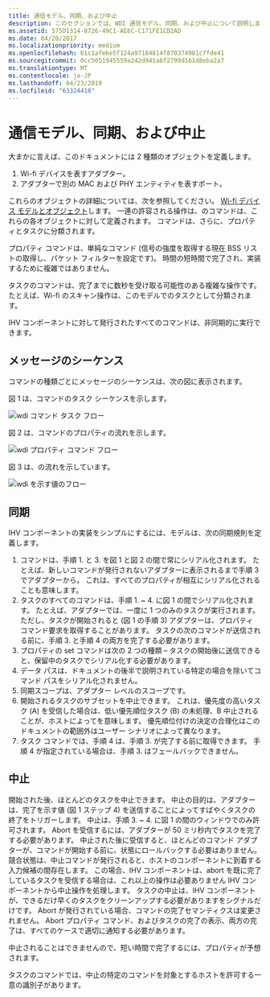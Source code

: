 ```yaml
---
title: 通信モデル、同期、および中止
description: このセクションでは、WDI 通信モデル、同期、および中止について説明します。
ms.assetid: 575D1314-8726-49C1-AE6C-C171FE1CD2AD
ms.date: 04/20/2017
ms.localizationpriority: medium
ms.openlocfilehash: 61c1afebe5f124a97184814f870374981c7fde41
ms.sourcegitcommit: 0cc5051945559a242d941a6f2799d161d8eba2a7
ms.translationtype: MT
ms.contentlocale: ja-JP
ms.lasthandoff: 04/23/2019
ms.locfileid: "63324418"
---
```

# <a name="communication-model-synchronization-and-abort"></a>通信モデル、同期、および中止


大まかに言えば、このドキュメントには 2 種類のオブジェクトを定義します。

1.  Wi-fi デバイスを表すアダプター。
2.  アダプターで別の MAC および PHY エンティティを表すポート。

これらのオブジェクトの詳細については、次を参照してください。 [Wi-fi デバイス モデルとオブジェクト](wdi-objects.md)します。
一連の許容される操作は、のコマンドは、これらの各オブジェクトに対して定義されます。 コマンドは、さらに、プロパティとタスクに分類されます。

プロパティ コマンドは、単純なコマンド (信号の強度を取得する現在 BSS リストの取得し、パケット フィルターを設定です)。 時間の短時間で完了され、実装するために複雑ではありません。

タスクのコマンドは、完了までに数秒を受け取る可能性のある複雑な操作です。 たとえば、Wi-fi のスキャン操作は、このモデルでのタスクとして分類されます。

IHV コンポーネントに対して発行されたすべてのコマンドは、非同期的に実行できます。

## <a name="sequence-of-messages"></a>メッセージのシーケンス


コマンドの種類ごとにメッセージのシーケンスは、次の図に表示されます。

図 1 は、コマンドのタスク シーケンスを示します。

![wdi コマンド タスク フロー](images/wdi-command-task-flow.png)

図 2 は、コマンドのプロパティの流れを示します。

![wdi プロパティ コマンド フロー](images/wdi-property-command-flow.png)

図 3 は、の流れを示しています。

![wdi を示す値のフロー](images/wdi-indication-flow.png)

## <a name="synchronization"></a>同期


IHV コンポーネントの実装をシンプルにするには、モデルは、次の同期規則を定義します。

1.  コマンドは、手順 1. と 3. を図 1 と図 2 の間で常にシリアル化されます。 たとえば、新しいコマンドが発行されないアダプターに表示されるまで手順 3 でアダプターから。 これは、すべてのプロパティが相互にシリアル化されることも意味します。
2.  タスクのすべてのコマンドは、手順 1. ~ 4. に図 1 の間でシリアル化されます。 たとえば、アダプターでは、一度に 1 つのみのタスクが実行されます。 ただし、タスクが開始されると (図 1 の手順 3) アダプターは、プロパティ コマンド要求を取得することがあります。 タスクの次のコマンドが送信される前に、手順 3. と手順 4 の両方を完了する必要があります。
3.  プロパティの set コマンドは次の 2 つの種類 – タスクの開始後に送信できると、保留中のタスクでシリアル化する必要があります。
4.  データ パスは、ドキュメントの後半で説明されている特定の場合を除いてコマンド パスをシリアル化されません。
5.  同期スコープは、アダプター レベルのスコープです。
6.  開始されるタスクのサブセットを中止できます。 これは、優先度の高いタスク (A) を受信した場合は、低い優先順位タスク (B) の未処理、B 中止されることが、ホストによってを意味します。 優先順位付けの決定の合理化はこのドキュメントの範囲外はユーザー シナリオによって異なります。
7.  タスク コマンドでは、手順 4 は、手順 3. が完了する前に取得できます。 手順 4 が指定されている場合は、手順 3. はフェールバックできません。

## <a name="abort"></a>中止


開始された後、ほとんどのタスクを中止できます。 中止の目的は、アダプターは、完了を示す値 (図 1 ステップ 4) を送信することによってすばやくタスクの終了をトリガーします。 中止は、手順 3. ~ 4. に図 1 の間のウィンドウでのみ許可されます。 Abort を受信するには、アダプターが 50 ミリ秒内でタスクを完了する必要があります。 中止された後に受信すると、ほとんどのコマンド アダプターが、コマンドが開始する前に、状態にロールバックする必要はありません。 競合状態は、中止コマンドが発行されると、ホストのコンポーネントに到着する入力候補の間存在します。 この場合、IHV コンポーネントは、abort を既に完了しているタスクを受信する場合は、これ以上の操作は必要ありません IHV コンポーネントから中止操作を処理します。 タスクの中止は、IHV コンポーネントが、できるだけ早くのタスクをクリーンアップする必要がありますをシグナルだけです。 Abort が発行されている場合、コマンドの完了セマンティクスは変更されません。 Abort プロパティ コマンド、およびタスクの完了の表示、両方の完了は、すべてのケースで適切に通知する必要があります。

中止されることはできませんので、短い時間で完了するには、プロパティが予想されます。

タスクのコマンドでは、中止の特定のコマンドを対象とするホストを許可する一意の識別子があります。

 

 





